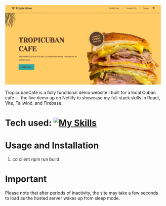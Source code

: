 ![My Image](project2.png)

TropicubanCafe is a fully functional demo website I built for a local Cuban cafe — the live demo up on Netlify to showcase my full‑stack skills in React, Vite, Tailwind, and Firebase.

# Tech used: [![My Skills](https://skillicons.dev/icons?i=html,css,tailwind,js,react,vite,firebase)](https://skillicons.dev)

# Usage and Installation
1. cd client npm run build

# Important
Please note that after periods of inactivity, the site may take a few seconds to load as the hosted server wakes up from sleep mode.
